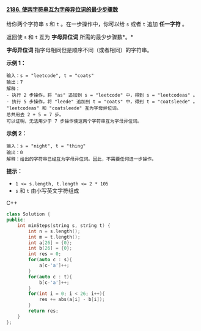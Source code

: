 #### [2186. 使两字符串互为字母异位词的最少步骤数](https://leetcode.cn/problems/minimum-number-of-steps-to-make-two-strings-anagram-ii/)

给你两个字符串 `s` 和 `t` 。在一步操作中，你可以给 `s` 或者 `t` 追加 **任一字符** 。

返回使 `s` 和 `t` 互为 **字母异位词** 所需的最少步骤数*。*

**字母异位词** 指字母相同但是顺序不同（或者相同）的字符串。

 

**示例 1：**

```
输入：s = "leetcode", t = "coats"
输出：7
解释：
- 执行 2 步操作，将 "as" 追加到 s = "leetcode" 中，得到 s = "leetcodeas" 。
- 执行 5 步操作，将 "leede" 追加到 t = "coats" 中，得到 t = "coatsleede" 。
"leetcodeas" 和 "coatsleede" 互为字母异位词。
总共用去 2 + 5 = 7 步。
可以证明，无法用少于 7 步操作使这两个字符串互为字母异位词。
```

**示例 2：**

```
输入：s = "night", t = "thing"
输出：0
解释：给出的字符串已经互为字母异位词。因此，不需要任何进一步操作。
```

 

**提示：**

- `1 <= s.length, t.length <= 2 * 105`
- `s` 和 `t` 由小写英文字符组成



C++

```c++
class Solution {
public:
    int minSteps(string s, string t) {
        int n = s.length();
        int m = t.length();
        int a[26] = {0};
        int b[26] = {0};
        int res = 0;
        for(auto c : s){
            a[c-'a']++;
        }
        for(auto c : t){
            b[c-'a']++;
        }
        for(int i = 0; i < 26; i++){
            res += abs(a[i] - b[i]);
        }
        return res;
    }
};
```

